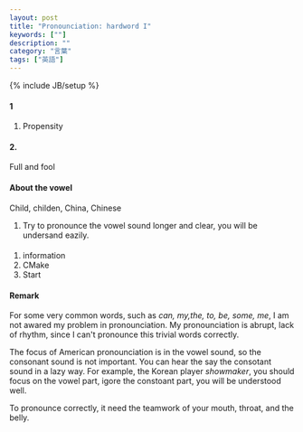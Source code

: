 ```yaml
---
layout: post
title: "Pronounciation: hardword I"
keywords: [""]
description: ""
category: "言葉"
tags: ["英語"]
---
```

{% include JB/setup %}

#### 1
1. Propensity
#### 2. 
Full and fool



#### About the vowel
Child, childen, China, Chinese
1. Try to pronounce the vowel sound longer and clear, you will be undersand
   eazily.


#### 
1. information
2. CMake
3. Start




#### Remark
For some very common words, such as *can, my,the, to, be, some, me*, I am not awared
my problem in pronounciation. My pronounciation is abrupt, lack of rhythm, since
I can't pronounce this trivial words correctly.

The focus of American pronounciation is in the vowel sound, so the consonant
sound is not important. You can hear the say the consotant sound in a lazy way.
For example, the Korean player *showmaker*, you should focus on the vowel part,
igore the constoant part, you will be understood well.

To pronounce correctly, it need the teamwork of your mouth, throat, and the
belly.





